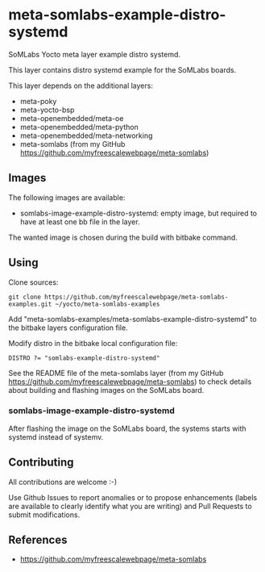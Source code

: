 meta-somlabs-example-distro-systemd
==

SoMLabs Yocto meta layer example distro systemd.

This layer contains distro systemd example for the SoMLabs boards.

This layer depends on the additional layers:
* meta-poky
* meta-yocto-bsp
* meta-openembedded/meta-oe
* meta-openembedded/meta-python
* meta-openembedded/meta-networking
* meta-somlabs (from my GitHub https://github.com/myfreescalewebpage/meta-somlabs)


Images
--

The following images are available:
* somlabs-image-example-distro-systemd: empty image, but required to have at least one bb file in the layer.

The wanted image is chosen during the build with bitbake command.


Using
--

Clone sources:

	git clone https://github.com/myfreescalewebpage/meta-somlabs-examples.git ~/yocto/meta-somlabs-examples

Add "meta-somlabs-examples/meta-somlabs-example-distro-systemd" to the bitbake layers configuration file.

Modify distro in the bitbake local configuration file:

	DISTRO ?= "somlabs-example-distro-systemd"

See the README file of the meta-somlabs layer (from my GitHub https://github.com/myfreescalewebpage/meta-somlabs) to check details about building and flashing images on the SoMLabs board.

### somlabs-image-example-distro-systemd

After flashing the image on the SoMLabs board, the systems starts with systemd instead of systemv.


Contributing
--

All contributions are welcome :-)

Use Github Issues to report anomalies or to propose enhancements (labels are available to clearly identify what you are writing) and Pull Requests to submit modifications.


References
--

* https://github.com/myfreescalewebpage/meta-somlabs
